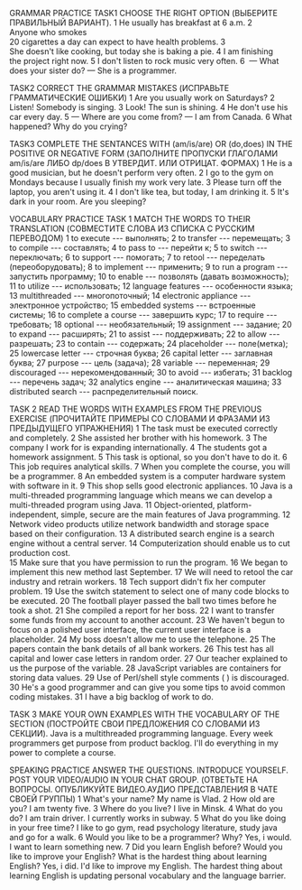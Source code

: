 GRAMMAR PRACTICE
TASK1
CHOOSE THE RIGHT OPTION (ВЫБЕРИТЕ ПРАВИЛЬНЫЙ ВАРИАНТ).
1 He usually has breakfast at 6 a.m.
2 Anyone who smokes 20 cigarettes a day can expect to have health problems.
3 She doesn't like cooking, but today she is baking a pie.
4 I am finishing the project right now.
5 I don't listen to rock music very often.
6  — What does your sister do?
— She is a programmer.

TASK2
CORRECT THE GRAMMAR MISTAKES (ИСПРАВЬТЕ ГРАММАТИЧЕСКИЕ ОШИБКИ)
1 Are you usually work on Saturdays?
2 Listen! Somebody is singing.
3 Look! The sun is shining.
4 He don't use his car every day.
5 — Where are you come from?
— I am from Canada.
6 What happened? Why do you crying?

TASK3
COMPLETE THE SENTANCES WITH (am/is/are) OR (do,does) IN THE POSITIVE OR NEGATIVE FORM (ЗАПОЛНИТЕ ПРОПУСКИ ГЛАГОЛАМИ am/is/are ЛИБО dp/does В УТВЕРДИТ. ИЛИ ОТРИЦАТ. ФОРМАХ)
1 He is a good musician, but he doesn't perform very often.
2 I go to the gym on Mondays because I usually finish my work very late.
3 Please turn off the laptop, you aren't using it.
4 I don't like tea, but today, I am drinking it.
5 It's dark in your room. Are you sleeping?


VOCABULARY PRACTICE
TASK 1
MATCH THE WORDS TO THEIR TRANSLATION (СОВМЕСТИТЕ СЛОВА ИЗ СПИСКА С РУССКИМ ПЕРЕВОДОМ)
1 to execute  --- выполнять;
2 to transfer --- перемещать;
3 to compile --- составлять;
4 to pass to --- перейти к;
5 to switch --- переключать;
6 to support --- помогать;
7 to retool --- переделать (переоборудовать);
8 to implement --- применить;
9 to run a program --- запустить программу;
10 to enable --- позволять (давать возможность);
11 to utilize --- использовать;
12 language features --- особенности языка;
13 multithreaded --- многопоточный;
14 electronic appliance --- электронное устройство;
15 embedded systems --- встроенные системы;
16 to complete a course --- завершить курс;
17 to require --- требовать;
18 optional --- необязательный;
19 assignment --- задание;
20 to expand --- расширять;
21 to assist --- поддерживать;
22 to allow --- разрешать;
23 to contain --- содержать;
24 placeholder --- поле(метка);
25 lowercase letter --- строчная буква;
26 capital letter --- заглавная буква;
27 purpose --- цель (задача);
28 variable --- переменная;
29 discouraged --- нерекомендованный;
30 to avoid --- избегать;
31 backlog  --- перечень задач;
32 analytics engine --- аналитическая машина;
33 distributed search --- распределительный поиск.




TASK 2
READ THE WORDS WITH EXAMPLES FROM THE PREVIOUS EXERCISE (ПРОЧИТАЙТЕ ПРИМЕРЫ СО СЛОВАМИ И ФРАЗАМИ ИЗ ПРЕДЫДУЩЕГО УПРАЖНЕНИЯ) 
1 The task must be executed correctly and completely. 
2 She assisted her brother with his homework. 
3 The company I work for is expanding internationally.
4 The students got a homework assignment.
5 This task is optional, so you don't have to do it. 
6 This job requires analytical skills.
7 When you complete the course, you will be a programmer. 
8 An embedded system is a computer hardware system with software in it.
9 This shop sells good electronic appliances. 
10 Java is a multi-threaded programming language which means we can develop a multi-threaded program using Java.
11 Object-oriented, platform-independent, simple, secure are the main features of Java programming. 
12 Network video products utilize network bandwidth and storage space based on their configuration. 
13  A distributed search engine is a search engine without a central server.
14 Computerization should enable us to cut production cost.  
15 Make sure that you have permission to run the program. 
16 We began to implement this new method last September.
17  We will need to retool the car industry and retrain workers. 
18 Tech support didn't fix her computer problem.
19 Use the switch statement to select one of many code blocks to be executed.
20 The football player passed the ball two times before he took a shot. 
21 She compiled a report for her boss. 
22  I want to transfer some funds from my account to another account.
23 We haven't begun to focus on a polished user interface, the current user interface is a placeholder.
24 My boss doesn't allow me to use the telephone.
25 The papers contain the bank details of all bank workers.
26 This test has all capital and lower case letters in random order.
27 Our teacher explained to us the purpose of the variable. 
28 JavaScript variables are containers for storing data values.
29 Use of Perl/shell style comments ( ) is discouraged.
30 He's a good programmer and can give you some tips to avoid common coding mistakes. 
31 I have a big backlog of work to do.

TASK 3
MAKE YOUR OWN EXAMPLES WITH THE VOCABULARY OF THE SECTION (ПОСТРОЙТЕ СВОИ ПРЕДЛОЖЕНИЯ СО СЛОВАМИ ИЗ СЕКЦИИ). 
Java is a multithreaded programming language.
Every week programmers get purpose from product backlog.
I'll do everything in my power to complete a course.



SPEAKING PRACTICE
ANSWER THE QUESTIONS. INTRODUCE YOURSELF. POST YOUR VIDEO/AUDIO IN YOUR CHAT GROUP. (ОТВЕТЬТЕ НА ВОПРОСЫ. ОПУБЛИКУЙТЕ ВИДЕО.АУДИО ПРЕДСТАВЛЕНИЯ В ЧАТЕ СВОЕЙ ГРУППЫ)
1 What's your name? 
My name is Vlad.
2 How old are you? 
I am twenty five.
3 Where do you live?
I live in Minsk.
4 What do you do?
I am train driver. I currently works in subway.
5 What do you like doing in your free time?
I like to go gym, read psychology literature, study java and go for a walk.
6 Would you like to be a programmer? Why?
Yes, i would. 
I want to learn something new.
7 Did you learn English before? Would you like to improve your English? What is the hardest thing about learning English?
Yes, i did. I'd like to improve my English. The hardest thing about learning English is updating personal vocabulary and 
the language barrier.








 



